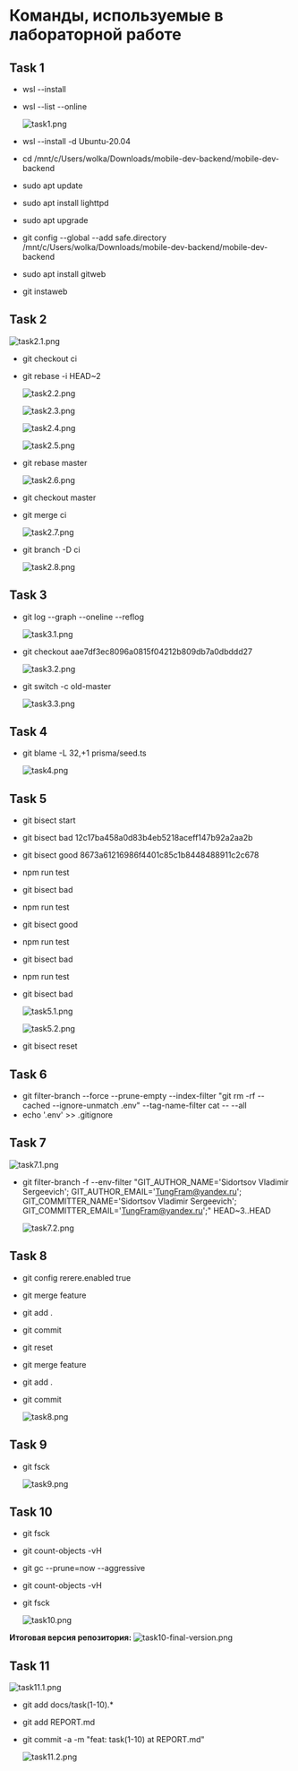 # Команды, используемые в лабораторной  работе
## Task 1

+ wsl --install
+ wsl --list --online

  ![task1.png](docs/task1.png)

+ wsl --install -d Ubuntu-20.04
+ cd /mnt/c/Users/wolka/Downloads/mobile-dev-backend/mobile-dev-backend
+ sudo apt update
+ sudo apt install lighttpd
+ sudo apt upgrade
+ git config --global --add safe.directory /mnt/c/Users/wolka/Downloads/mobile-dev-backend/mobile-dev-backend
+ sudo apt install gitweb
+ git instaweb

## Task 2

![task2.1.png](docs/task2.1.png)
+ git checkout ci
+ git rebase -i HEAD~2

  ![task2.2.png](docs/task2.2.png)

  ![task2.3.png](docs/task2.3.png)

  ![task2.4.png](docs/task2.4.png)

  ![task2.5.png](docs/task2.5.png)
+ git rebase master

  ![task2.6.png](docs/task2.6.png)
+ git checkout master
+ git merge ci

  ![task2.7.png](docs/task2.7.png)
+ git branch -D ci

  ![task2.8.png](docs/task2.8.png)

## Task 3

+ git log --graph --oneline --reflog

  ![task3.1.png](docs/task3.1.png)
+ git checkout aae7df3ec8096a0815f04212b809db7a0dbddd27

  ![task3.2.png](docs/task3.2.png)
+ git switch -c old-master

  ![task3.3.png](docs/task3.3.png)

## Task 4

+ git blame -L 32,+1 prisma/seed.ts

  ![task4.png](docs/task4.png)

## Task 5

+ git bisect start
+ git bisect bad 12c17ba458a0d83b4eb5218aceff147b92a2aa2b
+ git bisect good 8673a61216986f4401c85c1b8448488911c2c678
+ npm run test
+ git bisect bad
+ npm run test 
+ git bisect good
+ npm run test 
+ git bisect bad 
+ npm run test
+ git bisect bad

  ![task5.1.png](docs/task5.1.png)

  ![task5.2.png](docs/task5.2.png)
+ git bisect reset

## Task 6

+ git filter-branch --force --prune-empty --index-filter "git rm -rf --cached --ignore-unmatch .env" --tag-name-filter cat -- --all
+ echo '.env' >> .gitignore

## Task 7

  ![task7.1.png](docs/task7.1.png)
+ git filter-branch -f --env-filter "GIT_AUTHOR_NAME='Sidortsov Vladimir Sergeevich'; GIT_AUTHOR_EMAIL='TungFram@yandex.ru'; GIT_COMMITTER_NAME='Sidortsov Vladimir Sergeevich'; GIT_COMMITTER_EMAIL='TungFram@yandex.ru';" HEAD~3..HEAD

  ![task7.2.png](docs/task7.2.png)

## Task 8

+ git config rerere.enabled true
+ git merge feature
+ git add .
+ git commit
+ git reset
+ git merge feature
+ git add .
+ git commit

  ![task8.png](docs/task8.png)

## Task 9

+ git fsck

  ![task9.png](docs/task9.png)

## Task 10

+ git fsck
+ git count-objects -vH
+ git gc --prune=now --aggressive
+ git count-objects -vH
+ git fsck

  ![task10.png](docs/task10.png)

**Итоговая версия репозитория:**
![task10-final-version.png](docs/task10-final-version.png)

## Task 11

  ![task11.1.png](docs/task11.1.png)
+ git add docs/task(1-10).*
+ git add REPORT.md
+ git commit -a -m "feat: task(1-10) at REPORT.md"

  ![task11.2.png](docs/task11.2.png)
